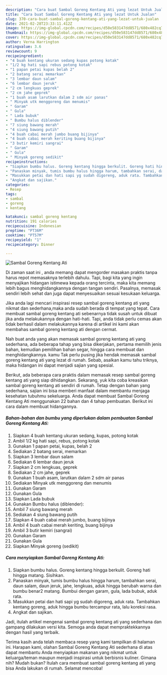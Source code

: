 ```yaml
---
description: "Cara buat Sambal Goreng Kentang Ati yang lezat Untuk Jualan"
title: "Cara buat Sambal Goreng Kentang Ati yang lezat Untuk Jualan"
slug: 370-cara-buat-sambal-goreng-kentang-ati-yang-lezat-untuk-jualan
date: 2021-02-28T23:33:11.412Z
image: https://img-global.cpcdn.com/recipes/d50e583147dd8571/680x482cq70/sambal-goreng-kentang-ati-foto-resep-utama.jpg
thumbnail: https://img-global.cpcdn.com/recipes/d50e583147dd8571/680x482cq70/sambal-goreng-kentang-ati-foto-resep-utama.jpg
cover: https://img-global.cpcdn.com/recipes/d50e583147dd8571/680x482cq70/sambal-goreng-kentang-ati-foto-resep-utama.jpg
author: Verna Harrington
ratingvalue: 3.6
reviewcount: 9
recipeingredient:
- "4 buah kentang ukuran sedang kupas potong kotak"
- "1/2 kg hati sapi rebus potong kotak"
- "1 papan petai kupas belah 2"
- "2 batang serai memarkan"
- "3 lembar daun salam"
- "6 lembar daun jeruk"
- "2 cm lengkuas geprek"
- "2 cm jahe geprek"
- "1 buah asam larutkan dalam 2 sdm air panas"
- " Minyak utk menggoreng dan menumis"
- " Garam"
- " Gula"
- " Lada bubuk"
- " Bumbu halus diblender"
- "7 siung bawang merah"
- "4 siung bawang putih"
- "4 buah cabai merah jumbo buang bijinya"
- "4 buah cabai merah keriting buang bijinya"
- "3 butir kemiri sangrai"
- " Garam"
- " Gula"
- " Minyak goreng sedikit"
recipeinstructions:
- "Siapkan bumbu halus. Goreng kentang hingga berkulit. Goreng hati hingga matang. Sisihkan."
- "Panaskan minyak, tumis bumbu halus hingga harum, tambahkan serai, daun salam, daun jeruk, jahe, lengkuas, aduk hingga berubah warna dan bumbu benar2 matang. Bumbui dengan garam, gula, lada bubuk, aduk rata."
- "Masukkan petai dan hati sapi yg sudah digoreng, aduk rata. Tambahkan kentang goreng, aduk hingga bumbu tercampur rata, lalu koreksi rasa."
- "Angkat dan sajikan."
categories:
- Resep
tags:
- sambal
- goreng
- kentang

katakunci: sambal goreng kentang 
nutrition: 191 calories
recipecuisine: Indonesian
preptime: "PT36M"
cooktime: "PT57M"
recipeyield: "1"
recipecategory: Dinner

---
```



![Sambal Goreng Kentang Ati](https://img-global.cpcdn.com/recipes/d50e583147dd8571/680x482cq70/sambal-goreng-kentang-ati-foto-resep-utama.jpg)

Di zaman  saat ini , anda memang dapat mengorder masakan praktis tanpa harus repot memasaknya terlebih dahulu. Tapi, bagi kita yang ingin menyajikan hidangan istimewa kepada orang tercinta, maka kita memang lebih bagus menghidangkannya dengan tangan sendiri. Pasalnya, memasak sendiri lebih sehat dan juga dapat menyesuaikan sesuai kesukaan keluarga.

Jika anda lagi mencari inspirasi resep sambal goreng kentang ati yang nikmat dan sederhana,maka anda sudah berada di tempat yang tepat. Cara membuat sambal goreng kentang ati  sebenarnya tidak susah untuk dibuat jika anda melakukannya dengan hati-hati. Tapi, anda tidak perlu cemas akan tidak berhasil dalam melakukannya 
karena di artikel ini kami akan membahas sambal goreng kentang ati dengan cermat.  



Nah buat anda yang akan memasak sambal goreng kentang ati yang sederhana, ada beberapa tahap yang bisa dikerjakan, pertama memilih jenis bahan, kemudian pemilihan bahan segar, hingga cara membuat dan menghidangkannya. kamu Tak perlu pusing jika hendak memasak sambal goreng kentang ati yang lezat di rumah. Sebab, asalkan kamu  tahu triknya, maka hidangan ini dapat menjadi sajian yang spesial.

Berikut, ada beberapa cara praktis  dalam memasak resep sambal goreng kentang ati yang siap dihidangkan. Sekarang, yuk kita coba kreasikan sambal goreng kentang ati sendiri di rumah. Tetap dengan bahan yang sederhana, sajian ini bisa memberi manfaat dalam membantu menjaga kesehatan tubuhmu sekeluarga. Anda dapat membuat Sambal Goreng Kentang Ati menggunakan 22 bahan dan 4 tahap pembuatan. Berikut ini cara dalam membuat hidangannya.

<!--inarticleads1-->

##### Bahan-bahan dan bumbu yang diperlukan dalam pembuatan Sambal Goreng Kentang Ati:

1. Siapkan 4 buah kentang ukuran sedang, kupas, potong kotak
1. Ambil 1/2 kg hati sapi, rebus, potong kotak
1. Gunakan 1 papan petai, kupas, belah 2
1. Sediakan 2 batang serai, memarkan
1. Siapkan 3 lembar daun salam
1. Sediakan 6 lembar daun jeruk
1. Siapkan 2 cm lengkuas, geprek
1. Sediakan 2 cm jahe, geprek
1. Gunakan 1 buah asam, larutkan dalam 2 sdm air panas
1. Sediakan  Minyak utk menggoreng dan menumis
1. Gunakan  Garam
1. Gunakan  Gula
1. Siapkan  Lada bubuk
1. Gunakan  Bumbu halus (diblender):
1. Ambil 7 siung bawang merah
1. Sediakan 4 siung bawang putih
1. Siapkan 4 buah cabai merah jumbo, buang bijinya
1. Ambil 4 buah cabai merah keriting, buang bijinya
1. Ambil 3 butir kemiri (sangrai)
1. Gunakan  Garam
1. Gunakan  Gula
1. Siapkan  Minyak goreng (sedikit)




<!--inarticleads2-->

##### Cara menyiapkan Sambal Goreng Kentang Ati:

1. Siapkan bumbu halus. Goreng kentang hingga berkulit. Goreng hati hingga matang. Sisihkan.
1. Panaskan minyak, tumis bumbu halus hingga harum, tambahkan serai, daun salam, daun jeruk, jahe, lengkuas, aduk hingga berubah warna dan bumbu benar2 matang. Bumbui dengan garam, gula, lada bubuk, aduk rata.
1. Masukkan petai dan hati sapi yg sudah digoreng, aduk rata. Tambahkan kentang goreng, aduk hingga bumbu tercampur rata, lalu koreksi rasa.
1. Angkat dan sajikan.




Jadi, itulah artikel mengenai  sambal goreng kentang ati  yang sederhana dan gampang dilakukan versi kita. Semoga anda dapat mempraktekkannya dengan hasil yang terbaik. 

Terima kasih anda telah membaca resep yang kami tampilkan di halaman ini. Harapan kami, olahan  Sambal Goreng Kentang Ati sederhana di atas dapat membantu Anda menyiapkan makanan yang nikmat untuk keluarga/teman maupun menjadi inspirasi untuk berbisnis kuliner. Gimana nih? Mudah bukan? Itulah cara membuat sambal goreng kentang ati yang bisa Anda lakukan di rumah. Selamat mencoba!

